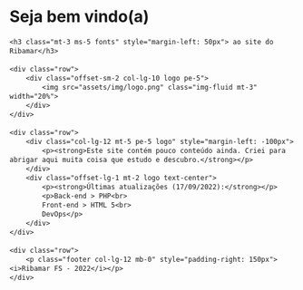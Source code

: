 <div class="container">
    <h1 class="display-6 fonts"> Seja bem vindo(a)</h1>

    <h3 class="mt-3 ms-5 fonts" style="margin-left: 50px"> ao site do Ribamar</h3>

    <div class="row">
        <div class="offset-sm-2 col-lg-10 logo pe-5">
            <img src="assets/img/logo.png" class="img-fluid mt-3" width="20%">
        </div>
    </div>

    <div class="row">
        <div class="col-lg-12 mt-5 pe-5 logo" style="margin-left: -100px">
            <p><strong>Este site contém pouco conteúdo ainda. Criei para abrigar aqui muita coisa que estudo e descubro.</strong></p>
        </div>
        <div class="offset-lg-1 mt-2 logo text-center">
            <p><strong>Últimas atualizações (17/09/2022):</strong></p>
            <p>Back-end > PHP<br>
            Front-end > HTML 5<br>
            DevOps</p>
        </div>
    </div>

    <div class="row">
        <p class="footer col-lg-12 mb-0" style="padding-right: 150px"><i>Ribamar FS - 2022</i></p>
    </div>
</div>


